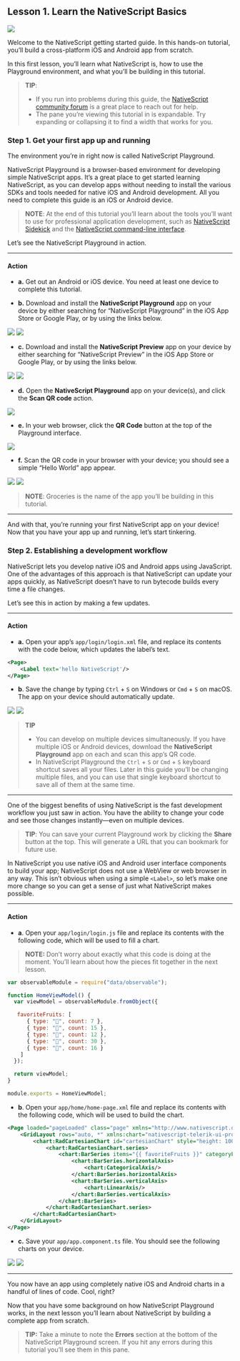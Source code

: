 ## Lesson 1. Learn the NativeScript Basics

![](images/nativescript-logo.png)

Welcome to the NativeScript getting started guide. In this hands-on tutorial, you’ll build a cross-platform iOS and Android app from scratch.

In this first lesson, you’ll learn what NativeScript is, how to use the Playground environment, and what you’ll be building in this tutorial.

> **TIP**:
> * If you run into problems during this guide, the [NativeScript community forum](https://discourse.nativescript.org/) is a great place to reach out for help.
> * The pane you’re viewing this tutorial in is expandable. Try expanding or collapsing it to find a width that works for you.

### Step 1. Get your first app up and running

The environment you’re in right now is called NativeScript Playground.

NativeScript Playground is a browser-based environment for developing simple NativeScript apps. It’s a great place to get started learning NativeScript, as you can develop apps without needing to install the various SDKs and tools needed for native iOS and Android development. All you need to complete this guide is an iOS or Android device.

> **NOTE**: At the end of this tutorial you’ll learn about the tools you’ll want to use for professional application development, such as [NativeScript Sidekick](https://www.nativescript.org/nativescript-sidekick) and the [NativeScript command-line interface](https://github.com/NativeScript/nativescript-cli).

Let’s see the NativeScript Playground in action.

<hr data-action="start" />

#### Action

* **a.** Get out an Android or iOS device. You need at least one device to complete this tutorial.

* **b.** Download and install the **NativeScript Playground** app on your device by either searching for “NativeScript Playground” in the iOS App Store or Google Play, or by using the links below.

[![](images/app-store.png)](https://itunes.apple.com/us/app/nativescript-playground/id1263543946?mt=8&ls=1)
[![](images/google-play.png)](https://play.google.com/store/apps/details?id=org.nativescript.play)

* **c.** Download and install the **NativeScript Preview** app on your device by either searching for “NativeScript Preview” in the iOS App Store or Google Play, or by using the links below.

[![](images/app-store.png)](https://itunes.apple.com/us/app/nativescript-preview/id1264484702?mt=8)
[![](images/google-play.png)](https://play.google.com/store/apps/details?id=org.nativescript.preview)

* **d.** Open the **NativeScript Playground** app on your device(s), and click the **Scan QR code** action.

![](images/scan-qr-code.png)

* **e.** In your web browser, click the **QR Code** button at the top of the Playground interface.

![](images/generate-qr-code.png)

* **f.** Scan the QR code in your browser with your device; you should see a simple “Hello World” app appear.

![](images/ios-1.png)
![](images/android-1.png)

> **NOTE**: Groceries is the name of the app you’ll be building in this tutorial.

<hr data-action="end" />

And with that, you’re running your first NativeScript app on your device! Now that you have your app up and running, let’s start tinkering.

### Step 2. Establishing a development workflow

NativeScript lets you develop native iOS and Android apps using JavaScript. One of the advantages of this approach is that NativeScript can update your apps quickly, as NativeScript doesn’t have to run bytecode builds every time a file changes.

Let’s see this in action by making a few updates.

<hr data-action="start" />

#### Action

* **a.** Open your app’s `app/login/login.xml` file, and replace its contents with the code below, which updates the label’s text.

``` XML
<Page>
	<Label text='hello NativeScript'/>
</Page>
```

* **b**. Save the change by typing `Ctrl` + `S` on Windows or `Cmd` + `S` on macOS. The app on your device should automatically update.

![](images/ios-2.png)
![](images/android-2.png)

> **TIP**
> * You can develop on multiple devices simultaneously. If you have multiple iOS or Android devices, download the **NativeScript Playground** app on each and scan this app’s QR code.
> * In NativeScript Playground the `Ctrl` + `S` or `Cmd` + `S` keyboard shortcut saves all your files. Later in this guide you’ll be changing multiple files, and you can use that single keyboard shortcut to save all of them at the same time.

<hr data-action="end" />

One of the biggest benefits of using NativeScript is the fast development workflow you just saw in action. You have the ability to change your code and see those changes instantly—even on multiple devices.

> **TIP**:
> You can save your current Playground work by clicking the **Share** button at the top. This will generate a URL that you can bookmark for future use.

In NativeScript you use native iOS and Android user interface components to build your app; NativeScript does not use a WebView or web browser in any way. This isn’t obvious when using a simple `<Label>`, so let’s make one more change so you can get a sense of just what NativeScript makes possible.

<hr data-action="start" />

#### Action

* **a**. Open your `app/login/login.js` file and replace its contents with the following code, which will be used to fill a chart.

> **NOTE:** Don’t worry about exactly what this code is doing at the moment. You’ll learn about how the pieces fit together in the next lesson.

``` JavaScript
var observableModule = require("data/observable");

function HomeViewModel() {
  var viewModel = observableModule.fromObject({

   favoriteFruits: [
      { type: "🍎", count: 7 },
      { type: "🍌", count: 15 },
      { type: "🍍", count: 12 },
      { type: "🍒", count: 30 },
      { type: "🍇", count: 16 }
    ]      
  });

  return viewModel;
}

module.exports = HomeViewModel;

```

* **b**. Open your `app/home/home-page.xml` file and replace its contents with the following code, which will be used to build the chart.

```XML
<Page loaded="pageLoaded" class="page" xmlns="http://www.nativescript.org/tns.xsd">
	<GridLayout rows="auto, *" xmlns:chart="nativescript-telerik-ui-pro/chart" style="height: 1000px">
		<chart:RadCartesianChart id="cartesianChart" style="height: 100%">
			<chart:RadCartesianChart.series>
				<chart:BarSeries items="{{ favoriteFruits }}" categoryProperty="type" valueProperty="count">
					<chart:BarSeries.horizontalAxis>
						<chart:CategoricalAxis/>
					</chart:BarSeries.horizontalAxis>
					<chart:BarSeries.verticalAxis>
						<chart:LinearAxis/>
					</chart:BarSeries.verticalAxis>
				</chart:BarSeries>
			</chart:RadCartesianChart.series>
		</chart:RadCartesianChart>
	</GridLayout>
</Page>
```

* **c.** Save your `app/app.component.ts` file. You should see the following charts on your device.

![](images/ios-3.png)
![](images/android-3.png)

<hr data-action="end" />

You now have an app using completely native iOS and Android charts in a handful of lines of code. Cool, right?

Now that you have some background on how NativeScript Playground works, in the next lesson you’ll learn about NativeScript by building a complete app from scratch.

> **TIP:** Take a minute to note the **Errors** section at the bottom of the NativeScript Playground screen. If you hit any errors during this tutorial you’ll see them in this pane.